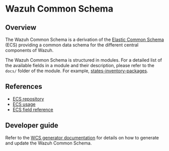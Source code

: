 # Wazuh Common Schema

## Overview

The Wazuh Common Schema is a derivation of the [Elastic Common Schema](https://www.elastic.co/guide/en/ecs/current/ecs-field-reference.html) (ECS) providing a common data schema for the different central components of Wazuh.

The Wazuh Common Schema is structured in modules. For a detailed list of the available fields in a module and their description, please refer to the `docs/` folder of the module. For example, [states-inventory-packages](stateful/inventory/packages/docs/).

## References

- [ECS repository](https://github.com/elastic/ecs)
- [ECS usage](https://github.com/elastic/ecs/blob/main/USAGE.md)
- [ECS field reference](https://www.elastic.co/guide/en/ecs/current/ecs-field-reference.html)

## Developer guide

Refer to the [WCS generator documentation](./generator/README.md) for details on how to generate and update the Wazuh Common Schema.
